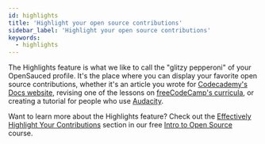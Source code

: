 ```yaml
---
id: highlights
title: 'Highlight your open source contributions'
sidebar_label: 'Highlight your open source contributions'
keywords:
  - highlights
---
```


The Highlights feature is what we like to call the "glitzy pepperoni" of your OpenSauced profile. It's the place where you can display your favorite open source contributions, whether it's an article you wrote for [Codecademy's Docs website](https://www.codecademy.com/pages/contribute-docs), revising one of the lessons on [freeCodeCamp's curricula](https://contribute.freecodecamp.org/#/index?id=learning-platform), or creating a tutorial for people who use [Audacity](https://support.audacityteam.org/community/contributing/tutorials).

Want to learn more about the Highlights feature? Check out the [Effectively Highlight Your Contributions](https://github.com/open-sauced/intro/blob/main/06-the-secret-sauce.md#effectively-highlight-your-contributions) section in our free [Intro to Open Source](https://intro.opensauced.pizza/#/01-intro) course.
